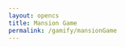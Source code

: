 ```yaml
---
layout: opencs
title: Mansion Game
permalink: /gamify/mansionGame
---
```


<div id="gameContainer">
    <div id="promptDropDown" class="promptDropDown" style="z-index: 9999"></div>
    <canvas id='gameCanvas'></canvas>
</div>

<script type="module">
    // Mansion Game assets locations
    import Game from "{{site.baseurl}}/assets/js/mansionGame/GameEngine/Game.js";
    import { initCheats } from "{{site.baseurl}}/assets/js/mansionGame/GameEngine/cheats.js";
    import GameLevelMain from "{{site.baseurl}}/assets/js/mansionGame/mansionLevelMain.js";
    import GameLevel1 from "{{site.baseurl}}/assets/js/mansionGame/mansionLevel1.js";
    import GameLevel2 from "{{site.baseurl}}/assets/js/mansionGame/mansionLevel2.js";
    import GameLevel3 from "{{site.baseurl}}/assets/js/mansionGame/mansionLevel3.js";
    import GameLevel4 from "{{site.baseurl}}/assets/js/mansionGame/mansionLevel4.js";
    import GameLevel5 from "{{site.baseurl}}/assets/js/mansionGame/mansionLevel5.js";
    import GameLevel6 from "{{site.baseurl}}/assets/js/mansionGame/mansionLevel6.js";
    import { pythonURI, javaURI, fetchOptions } from '{{site.baseurl}}/assets/js/api/config.js';

    const gameLevelClasses = [GameLevelMain, GameLevel1, GameLevel2, GameLevel3, GameLevel4, GameLevel5, GameLevel6 ];

    // Web Server Environment data
    const environment = {
        path:"{{site.baseurl}}",
        pythonURI: pythonURI,
        javaURI: javaURI,
        fetchOptions: fetchOptions,
        gameContainer: document.getElementById("gameContainer"),
        gameCanvas: document.getElementById("gameCanvas"),
        gameLevelClasses: gameLevelClasses
        ,
        // Global photographic background for the entire game. Replace with your local image if desired.
        globalBackgroundData: {
            src: "{{site.baseurl}}/images/mansionGame/mansion_outside_photo.png",
            mode: 'cover',
            crossOrigin: 'anonymous'
        }

    }

    /*
    * All this logic below is required, you need to change Game.main(environment); to const game = Game.main(environment); just like it is below.
    * All other logic is controlled in the Cheats.js file.
    */
    
    // Launch Mansion Game
    const game = Game.main(environment);
    
    // Initialize cheats/debug features
    initCheats(game);
</script>
